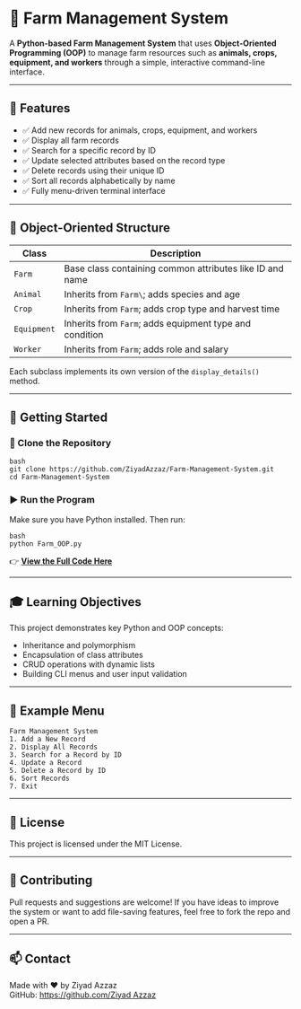 # 🌱 Farm Management System

A **Python-based Farm Management System** that uses **Object-Oriented Programming (OOP)** to manage farm resources such as **animals, crops, equipment, and workers** through a simple, interactive command-line interface.

---

## 📌 Features

- ✅ Add new records for animals, crops, equipment, and workers  
- ✅ Display all farm records  
- ✅ Search for a specific record by ID  
- ✅ Update selected attributes based on the record type  
- ✅ Delete records using their unique ID  
- ✅ Sort all records alphabetically by name  
- ✅ Fully menu-driven terminal interface  

---

## 🧱 Object-Oriented Structure

| Class      | Description                                            |
|------------|--------------------------------------------------------|
| `Farm`     | Base class containing common attributes like ID and name |
| `Animal`   | Inherits from `Farm\`; adds species and age             |
| `Crop`     | Inherits from `Farm`; adds crop type and harvest time   |
| `Equipment`| Inherits from `Farm`; adds equipment type and condition |
| `Worker`   | Inherits from `Farm`; adds role and salary              |

Each subclass implements its own version of the `display_details()` method.

---

## 🚀 Getting Started

### 📁 Clone the Repository

```
bash
git clone https://github.com/ZiyadAzzaz/Farm-Management-System.git
cd Farm-Management-System
```

### ▶️ Run the Program

Make sure you have Python installed. Then run:

```
bash
python Farm_OOP.py
```
👉 **[View the Full Code Here](https://github.com/ZiyadAzzaz/Farm-Management-System-OOP/blob/main/Farm_OOP.py)**

---

## 🎓 Learning Objectives

This project demonstrates key Python and OOP concepts:

- Inheritance and polymorphism  
- Encapsulation of class attributes  
- CRUD operations with dynamic lists  
- Building CLI menus and user input validation  

---

## 📌 Example Menu

```
Farm Management System
1. Add a New Record
2. Display All Records
3. Search for a Record by ID
4. Update a Record
5. Delete a Record by ID
6. Sort Records
7. Exit
```

---

## 📄 License

This project is licensed under the MIT License.

---

## 🙌 Contributing

Pull requests and suggestions are welcome! If you have ideas to improve the system or want to add file-saving features, feel free to fork the repo and open a PR.

---

## 📫 Contact

Made with ❤️ by Ziyad Azzaz  
GitHub: [https://github.com/Ziyad Azzaz](https://github.com/ZiyadAzzaz)
